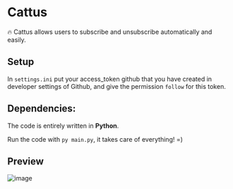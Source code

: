 # Cattus
🔥 Cattus allows users to subscribe and unsubscribe automatically and easily.

## Setup

In `settings.ini` put your access_token github that you have created in developer settings of Github, and give the permission `follow` for this token.

## Dependencies:

The code is entirely written in __Python__.

Run the code with `py main.py`, it takes care of everything! =)

## Preview

![image](https://github.com/zqodev/Cattus/assets/123120185/f6a61bb4-8f57-40f9-801b-20a3074e44f2)
